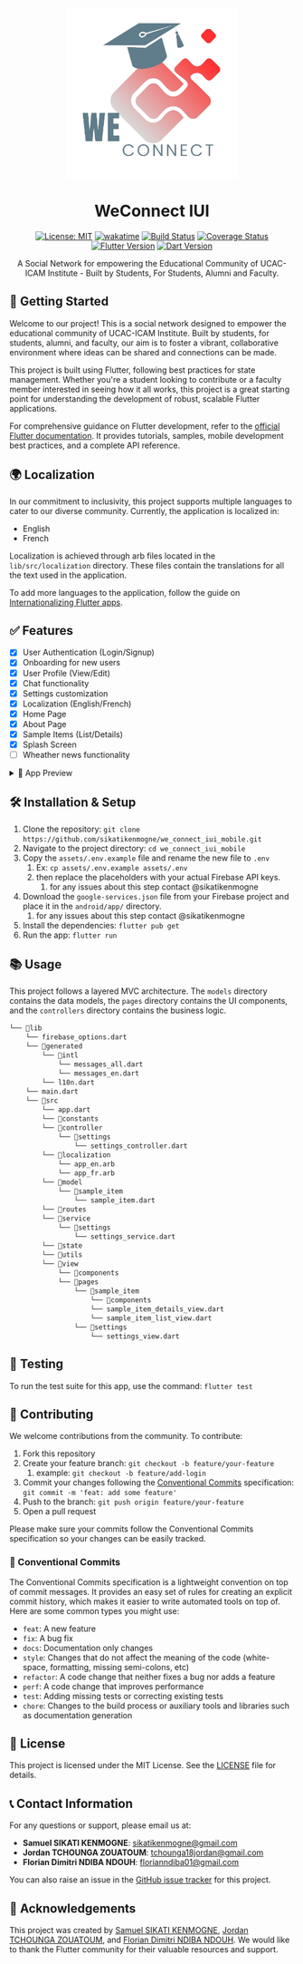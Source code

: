 
<div align="center">
<img src="assets\images\logo\4-no_bg.png" width="300px">

<h1 align="center"> 
WeConnect IUI
</h1>

<div align="center">

[![License: MIT](https://img.shields.io/badge/License-MIT-yellow.svg)](https://opensource.org/licenses/MIT)
[![wakatime](https://wakatime.com/badge/github/sikatikenmogne/WeConnect-IUI-mobile.svg)](https://wakatime.com/badge/github/sikatikenmogne/WeConnect-IUI-mobile)
[![Build Status](https://img.shields.io/badge/build-passing-brightgreen)](#)
[![Coverage Status](https://img.shields.io/badge/coverage-100%25-brightgreen)](#)
[![Flutter Version](https://img.shields.io/badge/flutter-v3.19.0-blue)](https://flutter.dev)
[![Dart Version](https://img.shields.io/badge/dart-v3.4.1-blue)](https://dart.dev)
<!-- [![Contributors](https://img.shields.io/github/contributors/sikatikenmogne/WeConnect-IUI-mobile)](https://github.com/sikatikenmogne/WeConnect-IUI-mobile/graphs/contributors)
[![Forks](https://img.shields.io/github/forks/sikatikenmogne/WeConnect-IUI-mobile)](https://github.com/sikatikenmogne/WeConnect-IUI-mobile/network/members)
[![Issues](https://img.shields.io/github/issues/sikatikenmogne/WeConnect-IUI-mobile)](https://github.com/sikatikenmogne/WeConnect-IUI-mobile/issues)
[![Pull Requests](https://img.shields.io/github/issues-pr/sikatikenmogne/WeConnect-IUI-mobile)](https://github.com/sikatikenmogne/WeConnect-IUI-mobile/pulls) -->

</div>

A Social Network for empowering the Educational Community of UCAC-ICAM Institute - Built by Students, For Students, Alumni and Faculty.

</div>

## 🚀 Getting Started

Welcome to our project! This is a social network designed to empower the educational community of UCAC-ICAM Institute. Built by students, for students, alumni, and faculty, our aim is to foster a vibrant, collaborative environment where ideas can be shared and connections can be made.

This project is built using Flutter, following best practices for state management. Whether you're a student looking to contribute or a faculty member interested in seeing how it all works, this project is a great starting point for understanding the development of robust, scalable Flutter applications.

For comprehensive guidance on Flutter development, refer to the [official Flutter documentation](https://flutter.dev/docs). It provides tutorials, samples, mobile development best practices, and a complete API reference.

## 🌍 Localization

In our commitment to inclusivity, this project supports multiple languages to cater to our diverse community. Currently, the application is localized in:

- English
- French

Localization is achieved through arb files located in the `lib/src/localization` directory. These files contain the translations for all the text used in the application.

To add more languages to the application, follow the guide on [Internationalizing Flutter apps](https://flutter.dev/docs/development/accessibility-and-localization/internationalization).

## ✅ Features

- [x] User Authentication (Login/Signup)
- [x] Onboarding for new users
- [x] User Profile (View/Edit)
- [x] Chat functionality
- [x] Settings customization
- [x] Localization (English/French)
- [x] Home Page
- [x] About Page
- [x] Sample Items (List/Details)
- [x] Splash Screen
- [ ] Wheather news functionality

<details>
<summary>📸 App Preview</summary>
<div align="center">
    <img src=".github/readme_assets/WhatsApp Image 2024-06-03 at 04.11.14.jpeg" width="300px">
    <img src=".github/readme_assets/WhatsApp Image 2024-06-03 at 04.18.26.jpeg" width="300px">
    <img src=".github/readme_assets/Screen_recording_20240605_202921.webm" width="300px">
    <img src=".github/readme_assets/WhatsApp Image 2024-06-03 at 04.09.57.jpeg" width="300px">
    <img src=".github/readme_assets/Screenshot_20240605_055916.png" width="300px">
    <img src=".github/readme_assets/Screenshot_20240607_102804.png" width="300px">
    <img src=".github/readme_assets/Screenshot_20240607_102840.pngd" width="300px">
</div>
</details>

## 🛠️ Installation & Setup

1. Clone the repository: `git clone https://github.com/sikatikenmogne/we_connect_iui_mobile.git`
2. Navigate to the project directory: `cd we_connect_iui_mobile`
3. Copy the `assets/.env.example` file and rename the new file to `.env`
   1. Ex: `cp assets/.env.example assets/.env`
   2. then replace the placeholders with your actual Firebase API keys.
      1. for any issues about this step contact @sikatikenmogne
4. Download the `google-services.json` file from your Firebase project and place it in the `android/app/` directory.
   1. for any issues about this step contact @sikatikenmogne
5. Install the dependencies: `flutter pub get`
6. Run the app: `flutter run`

## 📚 Usage

This project follows a layered MVC architecture. The `models` directory contains the data models, the `pages` directory contains the UI components, and the `controllers` directory contains the business logic.

```text
└── 📁lib
    └── firebase_options.dart
    └── 📁generated
        └── 📁intl
            └── messages_all.dart
            └── messages_en.dart
        └── l10n.dart
    └── main.dart
    └── 📁src
        └── app.dart
        └── 📁constants
        └── 📁controller
            └── 📁settings
                └── settings_controller.dart
        └── 📁localization
            └── app_en.arb
            └── app_fr.arb
        └── 📁model
            └── 📁sample_item
                └── sample_item.dart
        └── 📁routes
        └── 📁service
            └── 📁settings
                └── settings_service.dart
        └── 📁state
        └── 📁utils
        └── 📁view
            └── 📁components
            └── 📁pages
                └── 📁sample_item
                    └── 📁components
                    └── sample_item_details_view.dart
                    └── sample_item_list_view.dart
                └── 📁settings
                    └── settings_view.dart
```

## 🧪 Testing

To run the test suite for this app, use the command: `flutter test`

## 📝 Contributing

We welcome contributions from the community. To contribute:

1. Fork this repository
2. Create your feature branch: `git checkout -b feature/your-feature`
   1. example: `git checkout -b feature/add-login`
3. Commit your changes following the [Conventional Commits](https://www.conventionalcommits.org/) specification: `git commit -m 'feat: add some feature'`
4. Push to the branch: `git push origin feature/your-feature`
5. Open a pull request

Please make sure your commits follow the Conventional Commits specification so your changes can be easily tracked.

### :bookmark: Conventional Commits

The Conventional Commits specification is a lightweight convention on top of commit messages. It provides an easy set of rules for creating an explicit commit history, which makes it easier to write automated tools on top of. Here are some common types you might use:

- `feat`: A new feature
- `fix`: A bug fix
- `docs`: Documentation only changes
- `style`: Changes that do not affect the meaning of the code (white-space, formatting, missing semi-colons, etc)
- `refactor`: A code change that neither fixes a bug nor adds a feature
- `perf`: A code change that improves performance
- `test`: Adding missing tests or correcting existing tests
- `chore`: Changes to the build process or auxiliary tools and libraries such as documentation generation

## 📜 License

This project is licensed under the MIT License. See the [LICENSE](LICENSE) file for details.

## 📞 Contact Information

For any questions or support, please email us at:

- **Samuel SIKATI KENMOGNE**: [sikatikenmogne@gmail.com](mailto:sikatikenmogne@gmail.com)
- **Jordan TCHOUNGA ZOUATOUM**: [tchounga18jordan@gmail.com](mailto:tchounga18jordan@gmail.com)
- **Florian Dimitri NDIBA NDOUH**: [florianndiba01@gmail.com](mailto:florianndiba01@gmail.com)

You can also raise an issue in the [GitHub issue tracker](https://github.com/sikatikenmogne/WeConnect-IUI-mobile/issues) for this project.

## 🙏 Acknowledgements

This project was created by [Samuel SIKATI KENMOGNE]([github.c](https://github.com/sikatikenmogne)), [Jordan TCHOUNGA ZOUATOUM](https://github.com/Mr-Tchounga), and [Florian Dimitri NDIBA NDOUH](https://github.com/Flo-Dim). We would like to thank the Flutter community for their valuable resources and support.
